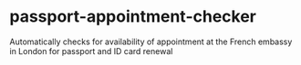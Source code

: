 # passport-appointment-checker
Automatically checks for availability of appointment at the French embassy in London for passport and ID card renewal 
